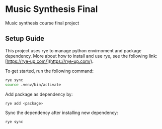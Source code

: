 # Music Synthesis Final
Music synthesis course final project

## Setup Guide
This project uses rye to manage python envirnoment and package dependency. More about how to install and use rye, see the following link: [https://rye-up.com/](https://rye-up.com/).

To get started, run the following command:
```bash
rye sync
source .venv/bin/activate
```

Add package as dependency by:
```bash
rye add <package>
```

Sync the dependency after installing new dependency:
```bash
rye sync
```
